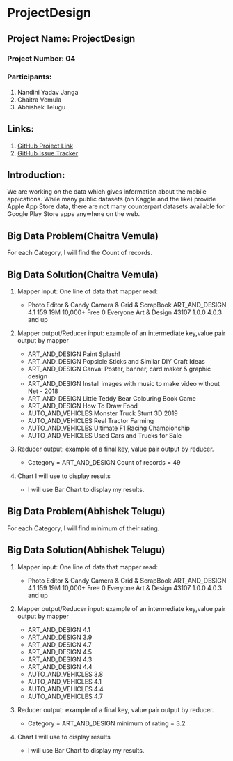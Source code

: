 # ProjectDesign
## Project Name: ProjectDesign
### Project Number: 04
### Participants:
1. Nandini Yadav Janga
1. Chaitra Vemula
1. Abhishek Telugu
## Links:
1. [GitHub Project Link](https://github.com/nandiniyadavjanga/ProjectDesign)
1. [GitHub Issue Tracker](https://github.com/nandiniyadavjanga/ProjectDesign/issues)
## Introduction: 
We are working on the data which gives information about the mobile appications. While many public datasets (on Kaggle and the like) provide Apple App Store data, there are not many counterpart datasets available for Google Play Store apps anywhere on the web. 







## Big Data Problem(Chaitra Vemula)
For each Category, I will find the Count of records.
## Big Data Solution(Chaitra Vemula)
1. Mapper input: One line of data that mapper read:
   - Photo Editor & Candy Camera & Grid & ScrapBook	ART_AND_DESIGN	4.1	159	19M	10,000+	Free	0	Everyone	Art & Design	43107	1.0.0	   4.0.3 and up	
2. Mapper output/Reducer input: example of an intermediate key,value pair output by mapper
      * ART_AND_DESIGN                Paint Splash!  
      * ART_AND_DESIGN        Popsicle Sticks and Similar DIY Craft Ideas
      * ART_AND_DESIGN        Canva: Poster, banner, card maker & graphic design
      * ART_AND_DESIGN        Install images with music to make video without Net - 2018
      * ART_AND_DESIGN        Little Teddy Bear Colouring Book Game
      * ART_AND_DESIGN        How To Draw Food
      * AUTO_AND_VEHICLES     Monster Truck Stunt 3D 2019
      * AUTO_AND_VEHICLES     Real Tractor Farming
      * AUTO_AND_VEHICLES     Ultimate F1 Racing Championship
      * AUTO_AND_VEHICLES     Used Cars and Trucks for Sale

3. Reducer output:  example of a final key, value pair output by reducer.
   - Category = ART_AND_DESIGN     Count of records = 49
   
4. Chart I will use to display results
   - I will use Bar Chart to display my results.

## Big Data Problem(Abhishek Telugu)
For each Category, I will find minimum of their rating.
## Big Data Solution(Abhishek Telugu)
1. Mapper input: One line of data that mapper read:
   - Photo Editor & Candy Camera & Grid & ScrapBook	ART_AND_DESIGN	4.1	159	19M	10,000+	Free	0	Everyone	Art & Design	43107	1.0.0	   4.0.3 and up	
2. Mapper output/Reducer input: example of an intermediate key,value pair output by mapper
      * ART_AND_DESIGN        4.1
      * ART_AND_DESIGN        3.9
      * ART_AND_DESIGN        4.7
      * ART_AND_DESIGN        4.5
      * ART_AND_DESIGN        4.3
      * ART_AND_DESIGN        4.4
      * AUTO_AND_VEHICLES     3.8
      * AUTO_AND_VEHICLES     4.1
      * AUTO_AND_VEHICLES     4.4
      * AUTO_AND_VEHICLES     4.7

3. Reducer output:  example of a final key, value pair output by reducer.
   - Category = ART_AND_DESIGN     minimum of rating = 3.2
   
4. Chart I will use to display results
   - I will use Bar Chart to display my results.

